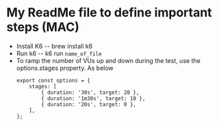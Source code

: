 # My ReadMe file to define important steps (MAC)

- Install K6
    -- brew install k6
- Run k6
    -- k6 run `name_of_file`
- To ramp the number of VUs up and down during the test, use the options.stages property. As below
    ```
    export const options = {
        stages: [
            { duration: '30s', target: 20 },
            { duration: '1m30s', target: 10 },
            { duration: '20s', target: 0 },
        ],
    };
    ```